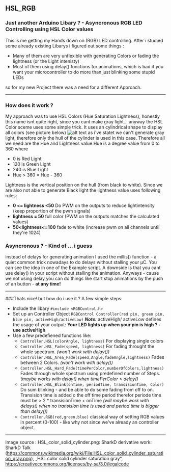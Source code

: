 ## HSL_RGB
### Just another Arduino Libary ? - Asyncronous RGB LED Controlling using HSL Color values

This is me getting my Hands down on (RGB) LED controlling. After i studied some already existing Libarys i figured out some things :
* Many of them are very unflexible with generating Colors or fading the lightness (or the Light intenisty)
* Most of them using delay() functions for animations, which is bad if you want your microcontroller to do more than just blinking some stupid LEDs

so for my new Project there was a need for a different Approach.

---
### How does it work ?
My approach was to use HSL Colors (Hue Saturation Lightness), honestly this name isnt quite right, since you cant make gray light... anyway
the HSL Color sceme uses some simple trick. It uses an cylindrical shape to display all colors (see picture below)
![alt text](https://upload.wikimedia.org/wikipedia/commons/6/6b/HSL_color_solid_cylinder_saturation_gray.png "Logo Title Text 1")
as i've statet we can't generate gray light, therefore only the hull of the cylinder is used in this case. Therefore all we need are the Hue and Lightness value.Hue is a degree value from 0 to 360 where 
* 0 is Red Light
* 120 is Green Light
* 240 is Blue Light
* Hue > 360 = Hue - 360

Lightness is the vertical position on the hull (from black to white). Since we are also not able to generate Black light the lightness value uses following rules:
* **0 <= lightness <50** Do PWM on the outputs to reduce lightintensity (keep proportion of the pwm signals)
* **lightness = 50** full color (PWM on the outputs matches the calculated values)
* **50<lightness<=100** fade to white (increase pwm on all channels until they're 1024)
### Asyncronous ? - Kind of ... i guess
instead of delays for generating animation I used the millis() function - a quiet common trick nowadays to do delays without stalling your µC. You can see the idea in one of the Example script. A downside is that you cant use delay() in your script without stalling the animation. Anyways - cause we not using delay you can do things like start stop animations by the push of an button - **at any time!**

---
###Thats nice! but how do i use it ?
A few simple steps:
* Include the libary `#include <RGBControl.h>`
* Set up an Controller Object `RGBControl Controller(red pin, green pin, blue pin, activeHigh/activeLow)` **_Note:_** activeHigh/ activeLow defines the usage of your output: **Your LED lights up when your pin is high ? - use activeHigh**
* Use a few predefiened functions like:
  * `Controller.HSL(colorAngle, lightness)` For displaying single colors
  * `Controller.HSL_Fade(speed, lightness)` For fading throught the whole spectrum. _(won't work with delay())_
  * `Controller.HSL_Area_Fade(speed,Angle,fadeAngle,lightness)` Fades between 2 Colors. _(won't work with delay())_
  * `Controller.HSL_Hard_Fade(timePerColor,numberOfColors,lightness)` Fades through whole spectrum using predefined number of Steps. _(maybe works with delay() when timePerColor > delay()_
  * `Controller.HSL_Blink(onTime, periodTime, transisionTime, Color)` Do sum blinking - and be able to do some fading from off to on. Transision time is added o the off time period therefor periode time must be > 2 * transisionTime + onTime _(will maybe work with delays() when no transision time is used and period time is bigger than delay())_
  * `Controller.RGB(red,green,blue)` classical way of setting RGB values in percent (0-100) - like why not since we've already an controller object.
---
Image source :
HSL_color_solid_cylinder.png: SharkD derivative work: SharkD Talk (https://commons.wikimedia.org/wiki/File:HSL_color_solid_cylinder_saturation_gray.png), „HSL color solid cylinder saturation gray“, https://creativecommons.org/licenses/by-sa/3.0/legalcode 
